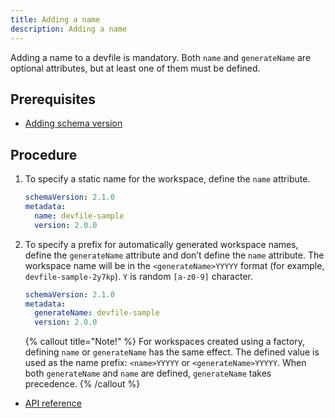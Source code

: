 ```yaml
---
title: Adding a name
description: Adding a name
---
```


Adding a name to a devfile is mandatory. Both `name` and `generateName`
are optional attributes, but at least one of them must be defined.

## Prerequisites

- [Adding schema version](./adding-schema-version)

## Procedure

1. To specify a static name for the workspace, define the `name`
    attribute.

    ```yaml {% title="Adding a static name to a devfile" filename="devfile.yaml" %}
    schemaVersion: 2.1.0
    metadata:
      name: devfile-sample
      version: 2.0.0
    ```

2. To specify a prefix for automatically generated workspace names,
    define the `generateName` attribute and don’t define the `name`
    attribute. The workspace name will be in the `<generateName>YYYYY`
    format (for example, `devfile-sample-2y7kp`). `Y` is random
    `[a-z0-9]` character.

    ```yaml {% title="Adding a generated name to a devfile" filename="devfile.yaml" %}
    schemaVersion: 2.1.0
    metadata:
      generateName: devfile-sample
      version: 2.0.0
    ```

    {% callout title="Note!" %}
    For workspaces created using a factory, defining `name` or
    `generateName` has the same effect. The defined value is used as the
    name prefix: `<name>YYYYY` or `<generateName>YYYYY`. When both
    `generateName` and `name` are defined, `generateName` takes precedence.
    {% /callout %}

- [API reference](./devfile-schema)
